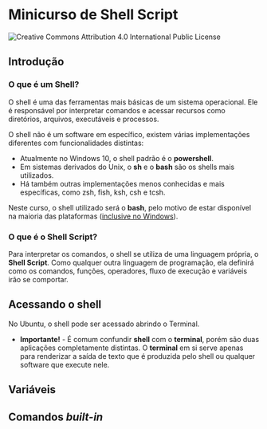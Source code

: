 # Minicurso de Shell Script
![Creative Commons Attribution 4.0 International Public License](https://licensebuttons.net/l/by/4.0/80x15.png)

## Introdução
### O que é um Shell?
O shell é uma das ferramentas mais básicas de um sistema operacional. Ele é 
responsável por interpretar comandos e acessar recursos como diretórios,
arquivos, executáveis e processos.

O shell não é um software em específico, existem várias implementações
diferentes com funcionalidades distintas:

* Atualmente no Windows 10, o shell padrão é o **powershell**. 
* Em sistemas derivados do Unix, o **sh** e o **bash** são os shells mais
utilizados.
* Há também outras implementações menos conhecidas e mais específicas, como zsh,
fish, ksh, csh e tcsh.

Neste curso, o shell utilizado será o **bash**, pelo motivo de estar disponível
na maioria das plataformas ([inclusive no Windows](https://msdn.microsoft.com/en-us/commandline/wsl/about)).

### O que é o Shell Script?
Para interpretar os comandos, o shell se utiliza de uma linguagem própria, o
**Shell Script**. Como qualquer outra linguagem de programação, ela definirá
como os comandos, funções, operadores, fluxo de execução e variáveis irão se
comportar.

## Acessando o shell
No Ubuntu, o shell pode ser acessado abrindo o Terminal. 
* **Importante!** - É comum confundir **shell** com o **terminal**, porém são
duas aplicações completamente distintas. O **terminal** em si serve apenas para
renderizar a saída de texto que é produzida pelo shell ou qualquer software que
execute nele.

## Variáveis

## Comandos *built-in*

